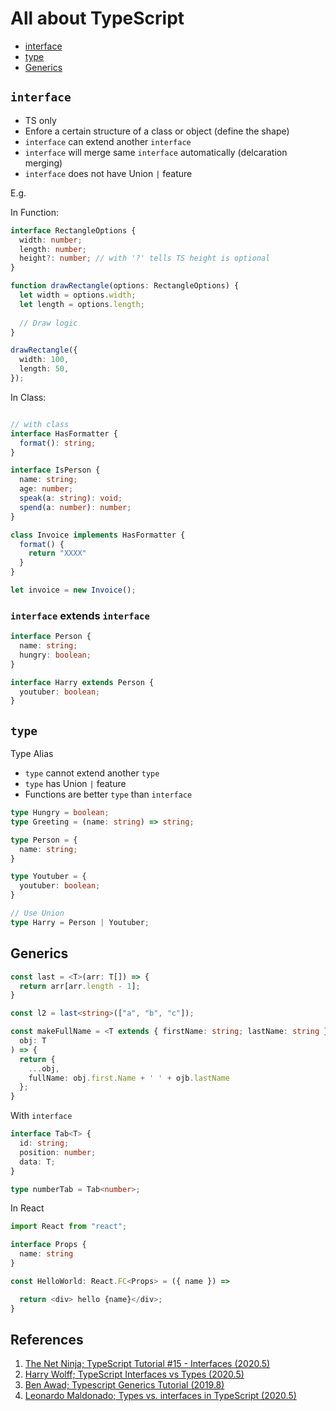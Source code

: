 # All about TypeScript

- [interface](#interface)
- [type](#type)
- [Generics](#generics)

## `interface`

- TS only
- Enfore a certain structure of a class or object (define the shape)
- `interface` can extend another `interface`
- `interface` will merge same `interface` automatically (delcaration merging)
- `interface` does not have Union `|` feature

E.g.

In Function:

```typescript
interface RectangleOptions {
  width: number;
  length: number;
  height?: number; // with '?' tells TS height is optional
}

function drawRectangle(options: RectangleOptions) {
  let width = options.width;
  let length = options.length;
      
  // Draw logic
}

drawRectangle({
  width: 100,
  length: 50,
});
```

In Class:

```typescript

// with class
interface HasFormatter {
  format(): string;
}

interface IsPerson {
  name: string;
  age: number;
  speak(a: string): void;
  spend(a: number): number;
}

class Invoice implements HasFormatter {
  format() {
    return "XXXX"
  }
}

let invoice = new Invoice();
```

### `interface` extends `interface`

```typescript
interface Person {
  name: string;
  hungry: boolean;
}

interface Harry extends Person {
  youtuber: boolean;
}
```

## `type`

Type Alias

- `type` cannot extend another `type`
- `type` has Union `|` feature
- Functions are better `type` than `interface`

```typescript
type Hungry = boolean;
type Greeting = (name: string) => string;

type Person = {
  name: string;
}

type Youtuber = {
  youtuber: boolean;
}

// Use Union
type Harry = Person | Youtuber;
```

## Generics

```typescript
const last = <T>(arr: T[]) => {
  return arr[arr.length - 1];
}

const l2 = last<string>(["a", "b", "c"]);

const makeFullName = <T extends { firstName: string; lastName: string }>(
  obj: T
) => {
  return {
    ...obj,
    fullName: obj.first.Name + ' ' + ojb.lastName
  };
}
```

With `interface`

```typescript
interface Tab<T> {
  id: string;
  position: number;
  data: T;
}

type numberTab = Tab<number>;

```

In React

```typescript
import React from "react";

interface Props {
  name: string
}

const HelloWorld: React.FC<Props> = ({ name }) => 

  return <div> hello {name}</div>;
}
```

## References

1. [The Net Ninja; TypeScript Tutorial #15 - Interfaces (2020.5)](https://youtu.be/VbW6vWTaHOY)
2. [Harry Wolff; TypeScript Interfaces vs Types (2020.5)](https://youtu.be/crjIq7LEAYw)
3. [Ben Awad; Typescript Generics Tutorial (2019.8)](https://youtu.be/nViEqpgwxHE)
4. [Leonardo Maldonado; Types vs. interfaces in TypeScript (2020.5)](https://blog.logrocket.com/types-vs-interfaces-in-typescript/)
